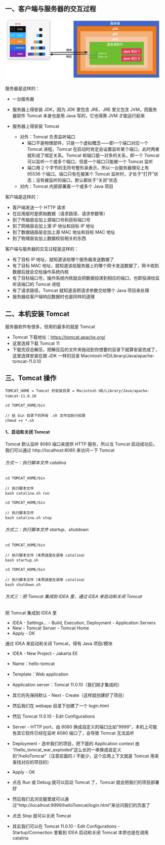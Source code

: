 ## 一、客户端与服务器的交互过程

![客户端与服务器的交互过程](asset/客户端与服务器的交互过程.png)

服务器是这样的：

* 一台服务器

* 服务器上得安装 JDK，因为 JDK 里包含 JRE、JRE 里又包含 JVM，而服务器软件 Tomcat 本身也是用 Java 写的，它也得靠 JVM 才能运行起来
* 服务器上得安装 Tomcat
  * 对外：Tomcat 负责监听端口
    * 端口不是物理部件，只是一个虚拟概念——即一个端口对应一个 Tomcat 进程，Tomcat 在启动时肯定会设置监听某个端口，此时两者就形成了绑定关系。Tomcat 和端口是一对多的关系，即一个 Tomcat 可以监听一个或多个端口，但是一个端口只能被一个 Tomcat 监听
    * 端口用 2 个字节的无符号整形来表示，所以一台服务器理论上有 65536 个端口。端口只有在被某个 Tomcat 监听时，才处于“打开”状态；没有被监听的端口，默认都处于“关闭”状态
  * 对内：Tomcat 内部部署着一个或多个 Java 项目



客户端是这样的：

* 客户端发送一个 HTTP 请求
* 在应用层时是原始数据（请求路径、请求参数等）
* 到了传输层会加上源端口号和目标端口号
* 到了网络层会加上源 IP 地址和目标 IP 地址
* 到了数据链路层会加上源 MAC 地址和目标 MAC 地址
* 到了物理层会加上数据校验相关的东西



客户端与服务器的交互过程是这样的：

* 有了目标 IP 地址，就知道该给哪个服务器发送数据了
* 有了目标 MAC 地址，就知道该给服务器上的哪个网卡发送数据了，网卡收到数据后就会交给操作系统内核
* 有了目标端口号，操作系统内核就会把数据投递到相应的端口，也即投递给监听该端口的 Tomcat 进程
* 有了请求路径，Tomcat 就知道该把请求参数交给哪个 Java 项目来处理
* 服务器给客户端响应数据时也是同样的道理

## 二、本机安装 Tomcat

服务器软件有很多，但用的最多的就是 Tomcat

* Tomcat 下载地址：https://tomcat.apache.org/
* 这里选择下载 Tomcat 11
* 下载完双击解压，把解压后的文件夹拖动到你想要的目录下就算安装完成了，这里选择安装在跟 JDK 一样的目录 Macintosh HD/Library/Java/apache-tomcat-11.0.10

## 三、Tomcat 操作

`TOMCAT_HOME = Tomcat 的安装目录 = Macintosh HD/Library/Java/apache-tomcat-11.0.10 `

```shell
cd TOMCAT_HOME/bin

// 给 bin 目录下的所有 .sh 文件加执行权限
chmod +x *.sh
```

#### 1、启动和关闭 Tomcat

Tomcat 默认监听 8080 端口来提供 HTTP 服务，所以当 Tomcat 启动成功后，我们可以通过 http://localhost:8080 来访问一下 Tomcat

###### 方式一：执行脚本文件 catalina

```shell
cd TOMCAT_HOME/bin

// 执行脚本文件
bash catalina.sh run
```

```shell
cd TOMCAT_HOME/bin

// 执行脚本文件
bash catalina.sh stop
```

###### 方式二：执行脚本文件 startup、shutdown

```shell
cd TOMCAT_HOME/bin

// 执行脚本文件（本质就是在调用 catalina）
bash startup.sh
```

```shell
cd TOMCAT_HOME/bin

// 执行脚本文件（本质就是在调用 catalina）
bash shutdown.sh
```

###### 方式三：把 Tomcat 集成到 IDEA 里，通过 IDEA 来启动和关闭 Tomcat

把 Tomcat 集成到 IDEA 里

* IDEA - Settings... - Build, Execution, Deployment - Application Servers
* New - Tomcat Server - Tomcat Home
* Apply - OK

通过 IDEA 来启动和关闭 Tomcat，得有 Java 项目/模块

* IDEA - New Project - Jakarta EE
* Name：hello-tomcat

* Template：Web application
* Application server：Tomcat 11.0.10（我们刚才集成的）
* 其它的先保持默认 - Next - Create（这样就创建好了项目）
* 然后我们在 webapp 目录下创建了一个 login.html
* 然后 Tomcat 11.0.10 - Edit Configurations
* Server - HTTP port，由 8080 换成自定义的端口比如“9999”，本机上可能有其它软件已经在监听 8080 端口了，会导致 Tomcat 无法监听
* Deployment - 选中我们的项目，把下面的 Application context 由 “/hello_tomcat_war_exploded”这么长的一串换成自定义的“/helloTomcat”（注意前面的 / 不能少，这个应用上下文就是 Tomcat 用来查找对应的项目的）
* Apply - OK
* 点击 Run 或 Debug 就可以启动 Tomcat 了，Tomcat 就会把我们的项目部署好
* 然后我们去浏览器里就可以通过“http://localhost:9999/helloTomcat/login.html”来访问我们的页面了
* 点击 Stop 就可以关闭 Tomcat
* 其实我们可以在 Tomcat 11.0.10 - Edit Configurations - Startup/Connection 里看到 IDEA 启动和关闭 Tomcat 本质也是在调用 catalina

